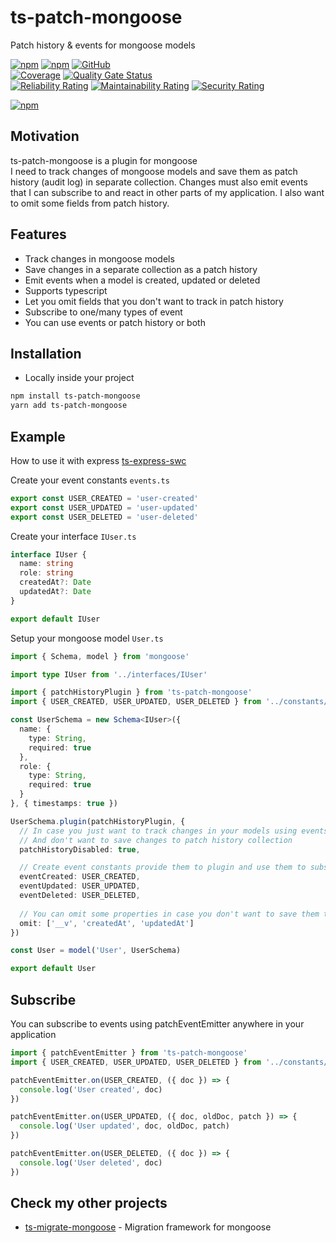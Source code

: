 # ts-patch-mongoose

Patch history & events for mongoose models

[![npm](https://img.shields.io/npm/v/ts-patch-mongoose)](https://www.npmjs.com/package/ts-patch-mongoose)
[![npm](https://img.shields.io/npm/dt/ts-patch-mongoose)](https://www.npmjs.com/package/ts-patch-mongoose)
[![GitHub](https://img.shields.io/github/license/ilovepixelart/ts-patch-mongoose)](https://github.com/ilovepixelart/ts-patch-mongoose/blob/main/LICENSE)
\
[![Coverage](https://sonarcloud.io/api/project_badges/measure?project=ilovepixelart_ts-patch-mongoose&metric=coverage)](https://sonarcloud.io/summary/new_code?id=ilovepixelart_ts-patch-mongoose)
[![Quality Gate Status](https://sonarcloud.io/api/project_badges/measure?project=ilovepixelart_ts-patch-mongoose&metric=alert_status)](https://sonarcloud.io/summary/new_code?id=ilovepixelart_ts-patch-mongoose)
\
[![Reliability Rating](https://sonarcloud.io/api/project_badges/measure?project=ilovepixelart_ts-patch-mongoose&metric=reliability_rating)](https://sonarcloud.io/summary/new_code?id=ilovepixelart_ts-patch-mongoose)
[![Maintainability Rating](https://sonarcloud.io/api/project_badges/measure?project=ilovepixelart_ts-patch-mongoose&metric=sqale_rating)](https://sonarcloud.io/summary/new_code?id=ilovepixelart_ts-patch-mongoose)
[![Security Rating](https://sonarcloud.io/api/project_badges/measure?project=ilovepixelart_ts-patch-mongoose&metric=security_rating)](https://sonarcloud.io/summary/new_code?id=ilovepixelart_ts-patch-mongoose)

[![npm](https://nodei.co/npm/ts-patch-mongoose.png)](https://www.npmjs.com/package/ts-patch-mongoose)

## Motivation

ts-patch-mongoose is a plugin for mongoose
\
I need to track changes of mongoose models and save them as patch history (audit log) in separate collection. Changes must also emit events that I can subscribe to and react in other parts of my application. I also want to omit some fields from patch history.

## Features

- Track changes in mongoose models
- Save changes in a separate collection as a patch history
- Emit events when a model is created, updated or deleted
- Supports typescript
- Let you omit fields that you don't want to track in patch history
- Subscribe to one/many types of event
- You can use events or patch history or both

## Installation

- Locally inside your project

```bash
npm install ts-patch-mongoose
yarn add ts-patch-mongoose
```

## Example

How to use it with express [ts-express-swc](https://github.com/ilovepixelart/ts-express-swc)

Create your event constants `events.ts`

```typescript
export const USER_CREATED = 'user-created'
export const USER_UPDATED = 'user-updated'
export const USER_DELETED = 'user-deleted'
```

Create your interface `IUser.ts`

```typescript
interface IUser {
  name: string
  role: string
  createdAt?: Date
  updatedAt?: Date
}

export default IUser
```

Setup your mongoose model `User.ts`

```typescript
import { Schema, model } from 'mongoose'

import type IUser from '../interfaces/IUser'

import { patchHistoryPlugin } from 'ts-patch-mongoose'
import { USER_CREATED, USER_UPDATED, USER_DELETED } from '../constants/events'

const UserSchema = new Schema<IUser>({
  name: {
    type: String,
    required: true
  },
  role: {
    type: String,
    required: true
  }
}, { timestamps: true })

UserSchema.plugin(patchHistoryPlugin, { 
  // In case you just want to track changes in your models using events below.
  // And don't want to save changes to patch history collection
  patchHistoryDisabled: true,

  // Create event constants provide them to plugin and use them to subscribe to events
  eventCreated: USER_CREATED,
  eventUpdated: USER_UPDATED,
  eventDeleted: USER_DELETED,
  
  // You can omit some properties in case you don't want to save them to patch history
  omit: ['__v', 'createdAt', 'updatedAt']
})

const User = model('User', UserSchema)

export default User
```

## Subscribe

You can subscribe to events using patchEventEmitter anywhere in your application

```typescript
import { patchEventEmitter } from 'ts-patch-mongoose'
import { USER_CREATED, USER_UPDATED, USER_DELETED } from '../constants/events'

patchEventEmitter.on(USER_CREATED, ({ doc }) => {
  console.log('User created', doc)
})

patchEventEmitter.on(USER_UPDATED, ({ doc, oldDoc, patch }) => {
  console.log('User updated', doc, oldDoc, patch)
})

patchEventEmitter.on(USER_DELETED, ({ doc }) => {
  console.log('User deleted', doc)
})
```

## Check my other projects

- [ts-migrate-mongoose](https://github.com/ilovepixelart/ts-migrate-mongoose) - Migration framework for mongoose
